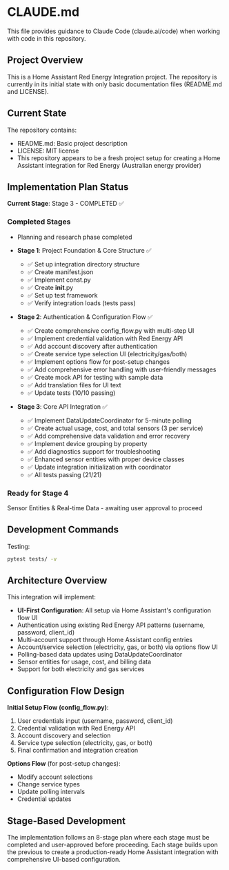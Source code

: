 # CLAUDE.md

This file provides guidance to Claude Code (claude.ai/code) when working with code in this repository.

## Project Overview

This is a Home Assistant Red Energy Integration project. The repository is currently in its initial state with only basic documentation files (README.md and LICENSE).

## Current State

The repository contains:
- README.md: Basic project description
- LICENSE: MIT license
- This repository appears to be a fresh project setup for creating a Home Assistant integration for Red Energy (Australian energy provider)

## Implementation Plan Status

**Current Stage**: Stage 3 - COMPLETED ✅

### Completed Stages
- Planning and research phase completed
- **Stage 1**: Project Foundation & Core Structure ✅
  - ✅ Set up integration directory structure
  - ✅ Create manifest.json  
  - ✅ Implement const.py
  - ✅ Create __init__.py
  - ✅ Set up test framework
  - ✅ Verify integration loads (tests pass)

- **Stage 2**: Authentication & Configuration Flow ✅
  - ✅ Create comprehensive config_flow.py with multi-step UI
  - ✅ Implement credential validation with Red Energy API
  - ✅ Add account discovery after authentication  
  - ✅ Create service type selection UI (electricity/gas/both)
  - ✅ Implement options flow for post-setup changes
  - ✅ Add comprehensive error handling with user-friendly messages
  - ✅ Create mock API for testing with sample data
  - ✅ Add translation files for UI text
  - ✅ Update tests (10/10 passing)

- **Stage 3**: Core API Integration ✅
  - ✅ Implement DataUpdateCoordinator for 5-minute polling
  - ✅ Create actual usage, cost, and total sensors (3 per service)
  - ✅ Add comprehensive data validation and error recovery
  - ✅ Implement device grouping by property
  - ✅ Add diagnostics support for troubleshooting
  - ✅ Enhanced sensor entities with proper device classes
  - ✅ Update integration initialization with coordinator
  - ✅ All tests passing (21/21)

### Ready for Stage 4
Sensor Entities & Real-time Data - awaiting user approval to proceed

## Development Commands

Testing:
```bash
pytest tests/ -v
```

## Architecture Overview

This integration will implement:
- **UI-First Configuration**: All setup via Home Assistant's configuration flow UI
- Authentication using existing Red Energy API patterns (username, password, client_id)
- Multi-account support through Home Assistant config entries
- Account/service selection (electricity, gas, or both) via options flow UI
- Polling-based data updates using DataUpdateCoordinator
- Sensor entities for usage, cost, and billing data
- Support for both electricity and gas services

## Configuration Flow Design

**Initial Setup Flow (config_flow.py)**:
1. User credentials input (username, password, client_id)
2. Credential validation with Red Energy API
3. Account discovery and selection
4. Service type selection (electricity, gas, or both)
5. Final confirmation and integration creation

**Options Flow** (for post-setup changes):
- Modify account selections
- Change service types
- Update polling intervals
- Credential updates

## Stage-Based Development

The implementation follows an 8-stage plan where each stage must be completed and user-approved before proceeding. Each stage builds upon the previous to create a production-ready Home Assistant integration with comprehensive UI-based configuration.